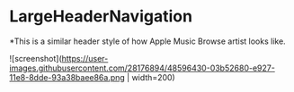 # LargeHeaderNavigation


*This is a similar header style of how Apple Music Browse artist looks like.


![screenshot](https://user-images.githubusercontent.com/28176894/48596430-03b52680-e927-11e8-8dde-93a38baee86a.png | width=200)
